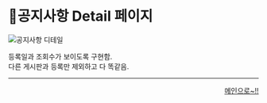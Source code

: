 # 📌공지사항 Detail 페이지   

![공지사항 디테일](https://user-images.githubusercontent.com/88878686/180649847-8240524d-84d4-4e83-8505-74cbfd32a42f.JPG)   

등록일과 조회수가 보이도록 구현함.   
다른 게시판과 등록만 제외하고 다 똑같음.


***
<div align="right">   
  
[메인으로~!!](https://github.com/Runu09/finalproject/blob/main/%EA%B5%AC%ED%98%84%EC%84%A4%EB%AA%85/%ED%9A%8C%EC%9B%90%EB%A9%94%EC%9D%B8.md)   

</div>
